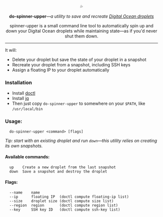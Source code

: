 <p align="center">
💦

<p align="center"><strong>do-spinner-upper</strong><em>—a utility to save and recreate <a href="https://www.digitalocean.com/products/droplets/">Digital Ocean droplets</a></em></p>

<p align="center">spinner-upper is a small command line tool to automatically spin up and down your Digital Ocean droplets while maintaining state—as if you'd never shut them down.</p>

<hr />

</p>

It will:
- Delete your droplet but save the state of your droplet in a snapshot
- Recreate your droplet from a snapshot, including SSH keys
- Assign a floating IP to your droplet automatically

### Installation

- Install [doctl](https://github.com/digitalocean/doctl)
- Install [jq](https://stedolan.github.io/jq/)
- Then just copy `do-spinner-upper` to somewhere on your `$PATH`, like `/usr/local/bin`

### Usage:

```
  do-spinner-upper <command> [flags]
```

_Tip: start with an existing droplet and run `down`—this utility relies on creating its own snapshots._

#### Available commands:
```
  up    Create a new droplet from the last snapshot
  down  Save a snapshot and destroy the droplet
```

#### Flags:
```
  --name    name
  --ip      floating IP  (doctl compute floating-ip list)
  --size    droplet size (doctl compute size list)
  --region  region       (doctl compute region list)
  --key     SSH key ID   (doctl compute ssh-key list)
```
